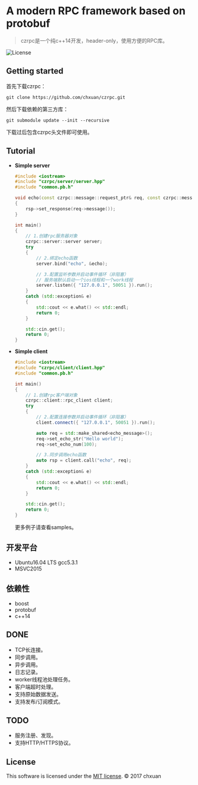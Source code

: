 A modern RPC framework based on protobuf 
===============================================

> czrpc是一个纯c++14开发，header-only，使用方便的RPC库。

![License][1] 

## Getting started
首先下载czrpc：

    git clone https://github.com/chxuan/czrpc.git

然后下载依赖的第三方库：

    git submodule update --init --recursive
    
下载过后包含czrpc头文件即可使用。

## Tutorial

* **Simple server**

    ```cpp
    #include <iostream>
    #include "czrpc/server/server.hpp"
    #include "common.pb.h"
    
    void echo(const czrpc::message::request_ptr& req, const czrpc::message::response_ptr& rsp)
    {
        rsp->set_response(req->message());
    }
    
    int main()
    {
        // 1.创建rpc服务器对象
        czrpc::server::server server;
        try
        {
            // 2.绑定echo函数
            server.bind("echo", &echo);
    
            // 3.配置监听参数并启动事件循环（非阻塞）
            // 服务端默认启动一个ios线程和一个work线程
            server.listen({ "127.0.0.1", 50051 }).run();
        }
        catch (std::exception& e)
        {
            std::cout << e.what() << std::endl;
            return 0;
        }
    
        std::cin.get();
        return 0;
    }
    ```
    
* **Simple client**
    ```cpp
    #include <iostream>
    #include "czrpc/client/client.hpp"
    #include "common.pb.h"
    
    int main()
    {   
        // 1.创建rpc客户端对象
        czrpc::client::rpc_client client;
        try
        {
            // 2.配置连接参数并启动事件循环（非阻塞）
            client.connect({ "127.0.0.1", 50051 }).run();
    
            auto req = std::make_shared<echo_message>();
            req->set_echo_str("Hello world");
            req->set_echo_num(100);
    
            // 3.同步调用echo函数
            auto rsp = client.call("echo", req);
        }
        catch (std::exception& e)
        {
            std::cout << e.what() << std::endl;
            return 0;
        }
    
        std::cin.get();
        return 0;
    }
    ```

    更多例子请查看samples。
    
## 开发平台

* Ubuntu16.04 LTS gcc5.3.1
* MSVC2015

## 依赖性

* boost
* protobuf
* c++14

## DONE

* TCP长连接。
* 同步调用。
* 异步调用。
* 日志记录。
* worker线程池处理任务。
* 客户端超时处理。
* 支持原始数据发送。
* 支持发布/订阅模式。

## TODO

* 服务注册、发现。
* 支持HTTP/HTTPS协议。


## License
This software is licensed under the [MIT license][2]. © 2017 chxuan


  [1]: http://img.shields.io/badge/license-MIT-blue.svg?style=flat-square
  [2]: https://github.com/chxuan/czrpc/blob/master/LICENSE
